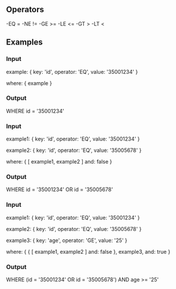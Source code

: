 ## Operators

-EQ =
-NE !=
-GE >=
-LE <=
-GT >
-LT <

## Examples

### Input

example: {
  key: 'id',
  operator: 'EQ',
  value: '35001234' 
}

where: {
  example 
}

### Output

WHERE id = '35001234'

### Input

example1: {
  key: 'id',
  operator: 'EQ',
  value: '35001234' 
}

example2: {
  key: 'id',
  operator: 'EQ',
  value: '35005678' 
}

where: {
  [
    example1,
    example2
  ]
  and: false
}

### Output

WHERE id = '35001234' OR id = '35005678'

### Input

example1: {
  key: 'id',
  operator: 'EQ',
  value: '35001234' 
}

example2: {
  key: 'id',
  operator: 'EQ',
  value: '35005678' 
}

example3: {
  key: 'age',
  operator: 'GE',
  value: '25' 
}

where: {
  {
    [
      example1,
      example2
    ]
    and: false
  },
  example3,
  and: true
}

### Output

WHERE (id = '35001234' OR id = '35005678') AND age >= '25'
